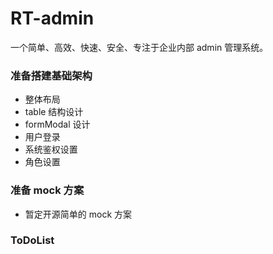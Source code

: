 # RT-admin

一个简单、高效、快速、安全、专注于企业内部 admin 管理系统。

### 准备搭建基础架构

- 整体布局
- table 结构设计
- formModal 设计
- 用户登录
- 系统鉴权设置
- 角色设置

### 准备 mock 方案

- 暂定开源简单的 mock 方案

### ToDoList
